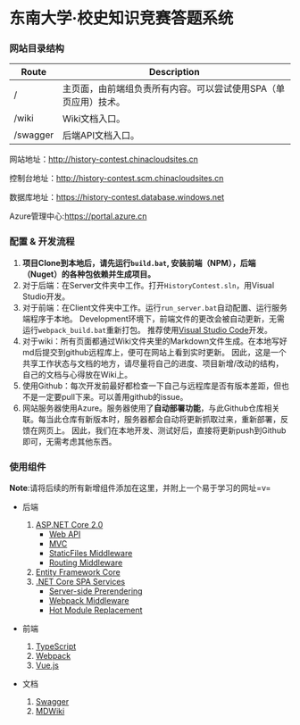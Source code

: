 #  东南大学·校史知识竞赛答题系统

### 网站目录结构

| Route    | Description                       |
| -------- | --------------------------------- |
| /        | 主页面，由前端组负责所有内容。可以尝试使用SPA（单页应用）技术。 |
| /wiki    | Wiki文档入口。                         |
| /swagger | 后端API文档入口。                        |

网站地址：http://history-contest.chinacloudsites.cn

控制台地址：http://history-contest.scm.chinacloudsites.cn

数据库地址：https://history-contest.database.windows.net

Azure管理中心:https://portal.azure.cn

### 配置 & 开发流程

1. **项目Clone到本地后，请先运行`build.bat`, 安装前端（NPM），后端（Nuget）的各种包依赖并生成项目。**
2. 对于后端：在Server文件夹中工作。打开`HistoryContest.sln`，用Visual Studio开发。
3. 对于前端：在Client文件夹中工作。运行`run_server.bat`自动配置、运行服务端程序于本地。
   Development环境下，前端文件的更改会被自动更新，无需运行`webpack_build.bat`重新打包。
   推荐使用[Visual Studio Code](https://code.visualstudio.com/)开发。
4. 对于wiki：所有页面都通过Wiki文件夹里的Markdown文件生成。在本地写好md后提交到github远程库上，便可在网站上看到实时更新。
   因此，这是一个共享工作状态与文档的地方，请尽量将自己的进度、项目新增/改动的结构，自己的文档与心得放在Wiki上。
5. 使用Github：每次开发前最好都检查一下自己与远程库是否有版本差距，但也不是一定要pull下来。可以善用github的issue。
6. 网站服务器使用Azure。服务器使用了**自动部署功能**，与此Github仓库相关联。每当此仓库有新版本时，服务器都会自动将更新抓取过来，重新部署，反馈在网页上。
   因此，我们在本地开发、测试好后，直接将更新push到Github即可，无需考虑其他东西。

### 使用组件

**Note**:请将后续的所有新增组件添加在这里，并附上一个易于学习的网址=v=

* 后端

  1. [ASP.NET Core 2.0](https://docs.microsoft.com/en-us/aspnet/core/tutorials/)
     * [Web API](https://docs.microsoft.com/en-us/aspnet/core/tutorials/first-web-api)
     * [MVC](https://docs.microsoft.com/en-us/aspnet/core/mvc/overview)
     * [StaticFiles Middleware](https://docs.microsoft.com/en-us/aspnet/core/fundamentals/static-files)
     * [Routing Middleware](https://docs.microsoft.com/en-us/aspnet/core/mvc/controllers/routing)
  2. [Entity Framework Core](https://docs.microsoft.com/zh-cn/ef/core/)
  3. [.NET Core SPA Services](https://blogs.msdn.microsoft.com/webdev/2017/02/14/building-single-page-applications-on-asp-net-core-with-javascriptservices/)
     * [Server-side Prerendering](https://github.com/aspnet/JavaScriptServices/tree/dev/src/Microsoft.AspNetCore.SpaServices#server-side-prerendering)
     * [Webpack Middleware](https://github.com/aspnet/JavaScriptServices/tree/dev/src/Microsoft.AspNetCore.SpaServices#webpack-dev-middleware)
     * [Hot Module Replacement](https://github.com/aspnet/JavaScriptServices/tree/dev/src/Microsoft.AspNetCore.SpaServices#webpack-hot-module-replacement)
* 前端
  1. [TypeScript](https://www.tslang.cn/docs/home.html)
  2. [Webpack](http://www.jianshu.com/p/42e11515c10f)
  3. [Vue.js](https://cn.vuejs.org/v2/guide/)
* 文档
  1. [Swagger](https://docs.microsoft.com/en-us/aspnet/core/tutorials/web-api-help-pages-using-swagger)
  2. [MDWiki](http://dynalon.github.io/mdwiki/#!quickstart.md)
